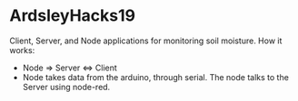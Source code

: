 # ArdsleyHacks19

Client, Server, and Node applications for monitoring soil moisture.
How it works:

* Node => Server <=> Client
* Node takes data from the arduino, through serial. The node talks to the Server using node-red. 
